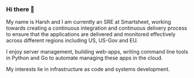 ### Hi there 👋

My name is Harsh and I am currently an SRE at Smartsheet, working towards creating a continuous integration and continuous delivery process to ensure that the applications are delivered and monitored effectively across different regions including US, US-Gov and EU.

I enjoy server management, building web-apps, writing command line tools in Python and Go to automate managing these apps in the cloud.

My interests lie in infrastructure as code and systems development.
